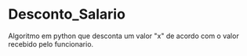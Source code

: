 # Desconto_Salario
 Algoritmo em python que desconta um valor "x" de acordo com o valor recebido pelo funcionario.
